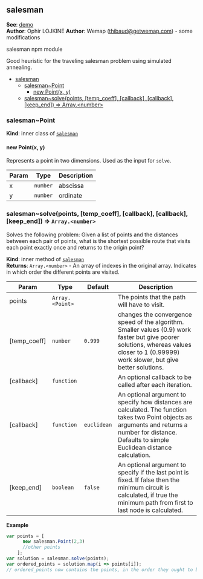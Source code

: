 <a name="module_salesman"></a>

## salesman
**See**: [demo](https://lovasoa.github.io/salesman.js/)  
**Author**: Ophir LOJKINE
**Author**: Wemap (thibaud@getwemap.com) - some modifications

salesman npm module

Good heuristic for the traveling salesman problem using simulated annealing.  

- [salesman](#salesman)
  - [salesman~Point](#salesmanpoint)
    - [new Point(x, y)](#new-pointx-y)
  - [salesman~solve(points, \[temp\_coeff\], \[callback\], \[callback\], \[keep\_end\]) ⇒ Array.\<number\>](#salesmansolvepoints-temp_coeff-callback-callback-keep_end--arraynumber)

<a name="module_salesman..Point"></a>

### salesman~Point
**Kind**: inner class of [<code>salesman</code>](#module_salesman)  
<a name="new_module_salesman..Point_new"></a>

#### new Point(x, y)
Represents a point in two dimensions. Used as the input for `solve`.


| Param | Type                | Description |
| ----- | ------------------- | ----------- |
| x     | <code>number</code> | abscissa    |
| y     | <code>number</code> | ordinate    |

<a name="module_salesman..solve"></a>

### salesman~solve(points, [temp_coeff], [callback], [callback], [keep_end]) ⇒ <code>Array.&lt;number&gt;</code>
Solves the following problem:
 Given a list of points and the distances between each pair of points,
 what is the shortest possible route that visits each point exactly
 once and returns to the origin point?

**Kind**: inner method of [<code>salesman</code>](#module_salesman)  
**Returns**: <code>Array.&lt;number&gt;</code> - An array of indexes in the original array. Indicates in which order the different points are visited.  

| Param        | Type                             | Default                | Description                                                                                                                                                                                           |
| ------------ | -------------------------------- | ---------------------- | ----------------------------------------------------------------------------------------------------------------------------------------------------------------------------------------------------- |
| points       | <code>Array.&lt;Point&gt;</code> |                        | The points that the path will have to visit.                                                                                                                                                          |
| [temp_coeff] | <code>number</code>              | <code>0.999</code>     | changes the convergence speed of the algorithm. Smaller values (0.9) work faster but give poorer solutions, whereas values closer to 1 (0.99999) work slower, but give better solutions.              |
| [callback]   | <code>function</code>            |                        | An optional callback to be called after each iteration.                                                                                                                                               |
| [callback]   | <code>function</code>            | <code>euclidean</code> | An optional argument to specify how distances are calculated. The function takes two Point objects as arguments and returns a number for distance. Defaults to simple Euclidean distance calculation. |
| [keep_end]   | <code>boolean</code>             | <code>false</code>     | An optional argument to specify if the last point is fixed. If false then the minimum circuit is calculated, if true the minimum path from first to last node is calculated.                          |

**Example**  
```js
var points = [
      new salesman.Point(2,3)
      //other points
    ];
var solution = salesman.solve(points);
var ordered_points = solution.map(i => points[i]);
// ordered_points now contains the points, in the order they ought to be visited.
```
